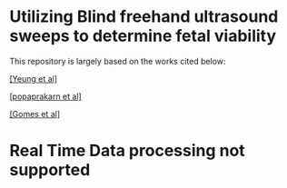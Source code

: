 
# Utilizing Blind freehand ultrasound sweeps to determine fetal viability

This repository is largely based on the works cited below:

[[Yeung et al]](https://www.sciencedirect.com/science/article/pii/S136184152100044X)

[[popaprakarn et al]](https://evidence.nejm.org/doi/full/10.1056/EVIDoa2100058)

[[Gomes et al]](https://www.nature.com/articles/s43856-022-00194-5)

# Real Time Data processing not supported
